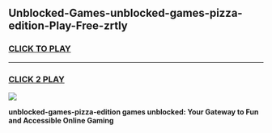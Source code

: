 
## Unblocked-Games-unblocked-games-pizza-edition-Play-Free-zrtly
<h3>
<a href="https://premium76.site?title=unblocked-games-pizza-edition&ref=10A">CLICK TO PLAY</a></h3>
<hr>

<h3>
<a href="https://premium76.site?title=unblocked-games-pizza-edition&ref=10A">CLICK 2 PLAY</a>
  
</h3>

<a href="https://premium76.site?title=unblocked-games-pizza-edition&ref=10A"><img src="https://clearcache.store/games.png"></a>


**unblocked-games-pizza-edition games unblocked: Your Gateway to Fun and Accessible Online Gaming**
